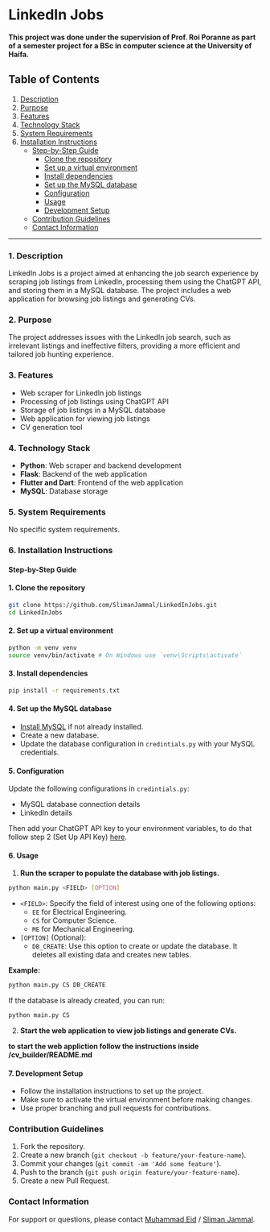 # LinkedIn Jobs

**This project was done under the  supervision of Prof. Roi Poranne as part of a semester project for a BSc in computer science at the University of Haifa.**

## Table of Contents

1. [Description](#description)
2. [Purpose](#purpose)
3. [Features](#features)
4. [Technology Stack](#technology-stack)
5. [System Requirements](#system-requirements)
6. [Installation Instructions](#installation-instructions)
    - [Step-by-Step Guide](#step-by-step-guide)
        - [Clone the repository](#1-clone-the-repository)
        - [Set up a virtual environment](#2-set-up-a-virtual-environment)
        - [Install dependencies](#3-install-dependencies)
        - [Set up the MySQL database](#4-set-up-the-mysql-database)
        - [Configuration](#5-configuration)
        - [Usage](#6-usage)
        - [Development Setup](#7-development-setup)
    - [Contribution Guidelines](#contribution-guidelines)
    - [Contact Information](#contact-information)

---

### 1. Description <a name="description"></a>

LinkedIn Jobs is a project aimed at enhancing the job search experience by scraping job listings from LinkedIn, processing them using the ChatGPT API, and storing them in a MySQL database. The project includes a web application for browsing job listings and generating CVs.

### 2. Purpose <a name="purpose"></a>

The project addresses issues with the LinkedIn job search, such as irrelevant listings and ineffective filters, providing a more efficient and tailored job hunting experience.

### 3. Features <a name="features"></a>

- Web scraper for LinkedIn job listings
- Processing of job listings using ChatGPT API
- Storage of job listings in a MySQL database
- Web application for viewing job listings
- CV generation tool

### 4. Technology Stack <a name="technology-stack"></a>

- **Python**: Web scraper and backend development
- **Flask**: Backend of the web application
- **Flutter and Dart**: Frontend of the web application
- **MySQL**: Database storage

### 5. System Requirements <a name="system-requirements"></a>

No specific system requirements.

### 6. Installation Instructions <a name="installation-instructions"></a>

#### Step-by-Step Guide <a name="step-by-step-guide"></a>

#### 1. Clone the repository <a name="1-clone-the-repository"></a>

```bash
git clone https://github.com/SlimanJammal/LinkedInJobs.git
cd LinkedInJobs
```

#### 2. Set up a virtual environment <a name="2-set-up-a-virtual-environment"></a>

```bash
python -m venv venv
source venv/bin/activate # On Windows use `venv\Scripts\activate`
```

#### 3. Install dependencies <a name="3-install-dependencies"></a>

```bash
pip install -r requirements.txt
```

#### 4. Set up the MySQL database <a name="4-set-up-the-mysql-database"></a>

- [Install MySQL](https://dev.mysql.com/doc/workbench/en/) if not already installed.
- Create a new database.
- Update the database configuration in `credintials.py` with your MySQL credentials.

#### 5. Configuration <a name="5-configuration"></a>

Update the following configurations in `credintials.py`:

- MySQL database connection details
- LinkedIn details

Then add your ChatGPT API key to your environment variables, to do that follow step 2 (Set Up API Key) [here](https://platform.openai.com/docs/quickstart/step-2-set-up-your-api-key).

#### 6. Usage <a name="6-usage"></a>

1) **Run the scraper to populate the database with job listings.**

```bash
python main.py <FIELD> [OPTION]
```

- `<FIELD>`: Specify the field of interest using one of the following options:
   - `EE` for Electrical Engineering.
   - `CS` for Computer Science.
   - `ME` for Mechanical Engineering.
- `[OPTION]` (Optional):
   - `DB_CREATE`: Use this option to create or update the database. It deletes all existing data and creates new tables.

**Example:**

```bash
python main.py CS DB_CREATE
```

If the database is already created, you can run:

```bash
python main.py CS
```

2) **Start the web application to view job listings and generate CVs.**

**to start the web appliction follow the instructions inside /cv_builder/README.md**

#### 7. Development Setup <a name="7-development-setup"></a>

- Follow the installation instructions to set up the project.
- Make sure to activate the virtual environment before making changes.
- Use proper branching and pull requests for contributions.

### Contribution Guidelines <a name="contribution-guidelines"></a>

1) Fork the repository.
2) Create a new branch (`git checkout -b feature/your-feature-name`).
3) Commit your changes (`git commit -am 'Add some feature'`).
4) Push to the branch (`git push origin feature/your-feature-name`).
5) Create a new Pull Request.

### Contact Information <a name="contact-information"></a>

For support or questions, please contact [Muhammad Eid](https://github.com/Mohammad-Eid) / [Sliman Jammal](https://github.com/SlimanJammal).




